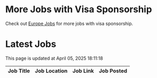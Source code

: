 # More Jobs with Visa Sponsorship

Check out [Europe Jobs](https://github.com/sureshparimi/europejobs#latest-jobs) for more jobs with visa sponsorship.

# Latest Jobs

This page is updated at April 05, 2025 18:11:18

| Job Title | Job Location | Job Link | Job Posted |
| --- | --- | --- | --- |
